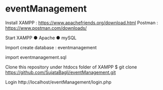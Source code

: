 # eventManagement

Install
XAMPP : https://www.apachefriends.org/download.html Postman : https://www.postman.com/downloads/

Start XAMPP
● Apache ● mySQL

Import
create database : eventmanagement

import eventmanagement.sql 

Clone this repository under htdocs folder of XAMPP
$ git clone https://github.com/SujataBagli/eventManagement.git

Login
http://localhost/eventManagement/login.php
